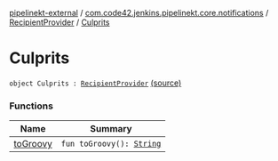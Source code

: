[pipelinekt-external](../../../index.md) / [com.code42.jenkins.pipelinekt.core.notifications](../../index.md) / [RecipientProvider](../index.md) / [Culprits](./index.md)

# Culprits

`object Culprits : `[`RecipientProvider`](../index.md) [(source)](https://github.com/code42/pipelinekt/tree/master/core/src/main/kotlin/com/code42/jenkins/pipelinekt/core/notifications/RecipientProvider.kt#L5)

### Functions

| Name | Summary |
|---|---|
| [toGroovy](to-groovy.md) | `fun toGroovy(): `[`String`](https://kotlinlang.org/api/latest/jvm/stdlib/kotlin/-string/index.html) |
